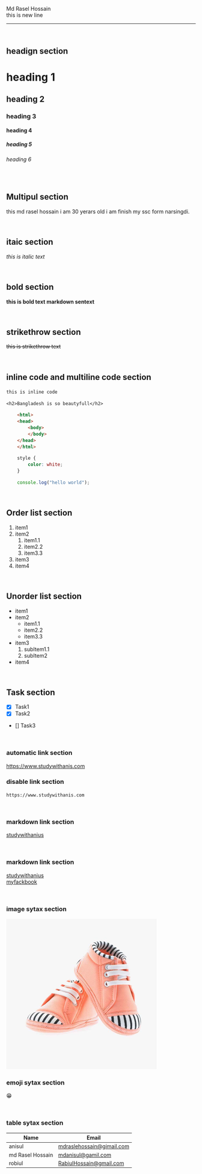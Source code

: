 <!--markdown tutorial-->

Md Rasel Hossain  
this is new line

---

<br/>

## headign section


# heading 1
## heading 2
### heading 3
#### heading 4
##### heading 5
###### heading 6  


<br/>

## Multipul section

<p>this md rasel hossain i am 30 yerars old i am finish my ssc form narsingdi.</p>


<br/>

## itaic section

_this is italic text_

<br/>

## bold section

__this is bold text markdown sentext__


<br/>

## strikethrow section

~~this is strikethrow text~~



<br/>

## inline code and multiline code  section

`this is inline code`

`<h2>Bangladesh is so beautyfull</h2>`

```html
    <html>
    <head>
        <body>
        </body>
    </head>
    </html>
```


```css
    style {
        color: white;
    }
```

```javascript
    console.log("hello world");
```


<br/>

## Order list  section

1. item1
2. item2
    1. item1.1
    2. item2.2
    3. item3.3
3. item3
4. item4


<br/>

## Unorder list  section
- item1
- item2
    - item1.1
    - item2.2
    - item3.3
- item3
    1. subItem1.1
    2. subItem2
- item4


<br/>

## Task section
- [x] Task1
- [x] Task2
- [] Task3


<br/>

### automatic link section
https://www.studywithanis.com

### disable link section
`https://www.studywithanis.com`


<br/>

### markdown link section

[studywithanius](https://www.studywithanis.com)



<br/>

### markdown link section

[studywithanius][websitelink]  
[myfackbook][fackbooklink]



<br/>

### image sytax section

<!-- ![banner-image](./1.jpg) -->

<img src="1.jpg" widht="400" height="400" title="banner">

<br/>

### emoji sytax section
😁



<br/>

### table sytax section
| Name | Email |
| ---- | -----|  
| anisul | mdraslehossain@gimail.com |
|md Rasel Hossain | mdanisul@gamil.com|
|robiul | RabiulHossain@gmail.com |

<!-- all link is heir -->
[websitelink]: https://www.google.com
[fackbooklink]: https://www.google.com


